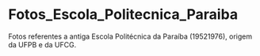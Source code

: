 # Fotos_Escola_Politecnica_Paraiba
Fotos referentes a antiga Escola Politécnica da Paraíba (19521976), origem da UFPB e da UFCG.
